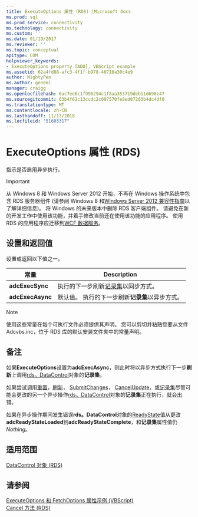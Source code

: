```yaml
---
title: ExecuteOptions 属性 (RDS) |Microsoft Docs
ms.prod: sql
ms.prod_service: connectivity
ms.technology: connectivity
ms.custom: ''
ms.date: 01/19/2017
ms.reviewer: ''
ms.topic: conceptual
apitype: COM
helpviewer_keywords:
- ExecuteOptions property [ADO], VBScript example
ms.assetid: 62a4fd88-afc3-4f1f-b978-40710a30c4e9
author: MightyPen
ms.author: genemi
manager: craigg
ms.openlocfilehash: 6ac7ee6c1f996294c1f8aa353719deb11d698e47
ms.sourcegitcommit: 63b4f62c13ccdc2c097570fe8ed07263b4dc4df0
ms.translationtype: MT
ms.contentlocale: zh-CN
ms.lasthandoff: 11/13/2018
ms.locfileid: "51603317"
---
```

# <a name="executeoptions-property-rds"></a>ExecuteOptions 属性 (RDS)
指示是否启用异步执行。  
  
> [!IMPORTANT]
>  从 Windows 8 和 Windows Server 2012 开始，不再在 Windows 操作系统中包含 RDS 服务器组件 (请参阅 Windows 8 和[Windows Server 2012 兼容性指南](https://www.microsoft.com/download/details.aspx?id=27416)以了解详细信息)。 将 Windows 的未来版本中删除 RDS 客户端组件。 请避免在新的开发工作中使用该功能，并着手修改当前还在使用该功能的应用程序。 使用 RDS 的应用程序应迁移到[WCF 数据服务](https://go.microsoft.com/fwlink/?LinkId=199565)。  
  
## <a name="settings-and-return-values"></a>设置和返回值  
 设置或返回以下值之一。  
  
|常量|Description|  
|--------------|-----------------|  
|**adcExecSync**|执行的下一步刷新[记录集](../../../ado/reference/ado-api/recordset-object-ado.md)以同步方式。|  
|**adcExecAsync**|默认值。 执行的下一步刷新**记录集**以异步方式。|  
  
> [!NOTE]
>  使用这些常量在每个可执行文件必须提供其声明。 您可以剪切并粘贴您要从文件 Adcvbs.inc，位于 RDS 库的默认安装文件夹中的常量声明。  
  
## <a name="remarks"></a>备注  
 如果**ExecuteOptions**设置为**adcExecAsync**，则此时将以异步方式执行下一步**刷新**上调用[rds。DataControl](../../../ado/reference/rds-api/datacontrol-object-rds.md)对象的**记录集**。  
  
 如果尝试调用[重置](../../../ado/reference/rds-api/reset-method-rds.md)，[刷新](../../../ado/reference/rds-api/refresh-method-rds.md)， [SubmitChanges](../../../ado/reference/rds-api/submitchanges-method-rds.md)， [CancelUpdate](../../../ado/reference/ado-api/cancelupdate-method-ado.md)，或[记录集](../../../ado/reference/rds-api/recordset-sourcerecordset-properties-rds.md)尽管可能会更改的另一个异步操作[rds。DataControl](../../../ado/reference/rds-api/datacontrol-object-rds.md)对象的**记录集**正在执行，就会出错。  
  
 如果在异步操作期间发生错误**rds。DataControl**对象的[ReadyState](../../../ado/reference/rds-api/readystate-property-rds.md)值从更改**adcReadyStateLoaded**到**adcReadyStateComplete**，和**记录集**属性值仍*Nothing*。  
  
## <a name="applies-to"></a>适用范围  
 [DataControl 对象 (RDS)](../../../ado/reference/rds-api/datacontrol-object-rds.md)  
  
## <a name="see-also"></a>请参阅  
 [ExecuteOptions 和 FetchOptions 属性示例 (VBScript)](../../../ado/reference/rds-api/executeoptions-and-fetchoptions-properties-example-vbscript.md)   
 [Cancel 方法 (RDS)](../../../ado/reference/rds-api/cancel-method-rds.md)


